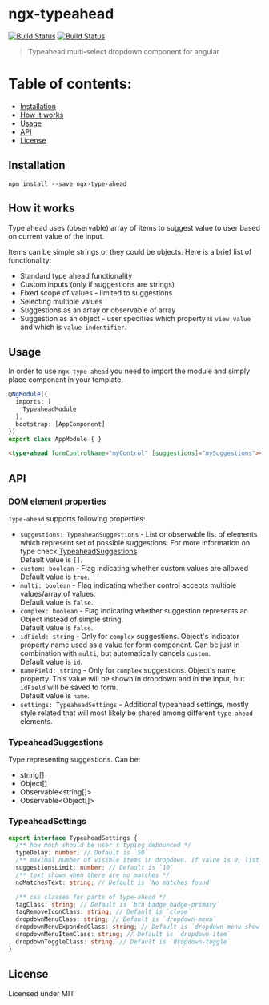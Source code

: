 # ngx-typeahead
[![Build Status](https://travis-ci.org/Greentube/ngx-typeahead.svg?branch=master)](https://travis-ci.org/Greentube/ngx-typeahead)
[![Build Status](https://circleci.com/gh/Greentube/ngx-typeahead.svg?style=shield)](https://circleci.com/gh/Greentube/ngx-typeahead)

> Typeahead multi-select dropdown component for angular

# Table of contents:
- [Installation](#installation)
- [How it works](#how-it-works)
- [Usage](#usage)
- [API](#api)
- [License](#license)

## Installation

```
npm install --save ngx-type-ahead
```

## How it works
Type ahead uses (observable) array of items to suggest value to user based on current value of the input.

Items can be simple strings or they could be objects. Here is a brief list of functionality:
* Standard type ahead functionality 
* Custom inputs (only if suggestions are strings)
* Fixed scope of values - limited to suggestions
* Selecting multiple values
* Suggestions as an array or observable of array
* Suggestion as an object - user specifies which property is `view value` and which is `value indentifier`.

## Usage
In order to use `ngx-type-ahead` you need to import the module and simply place component in your template.

```ts
@NgModule({
  imports: [
    TypeaheadModule
  ],
  bootstrap: [AppComponent]
})
export class AppModule { }
```

```html
<type-ahead formControlName="myControl" [suggestions]="mySuggestions"></type-ahead>
```

## API
### DOM element properties
`Type-ahead` supports following properties:  
- `suggestions: TypeaheadSuggestions` - List or observable list of elements which represent set of possible suggestions. For more information on type check [TypeaheadSuggestions](#typeaheadsuggestions)  
  Default value is `[]`.  
- `custom: boolean` - Flag indicating whether custom values are allowed  
  Default value is `true`.  
- `multi: boolean` - Flag indicating whether control accepts multiple values/array of values.  
  Default value is `false`.  
- `complex: boolean` - Flag indicating whether suggestion represents an Object instead of simple string.    
  Default value is `false`.  
- `idField: string` - Only for `complex` suggestions. Object's indicator property name used as a value for form component. Can be just in combination with `multi`, but automatically cancels `custom`.    
  Default value is `id`.  
- `nameField: string` - Only for `complex` suggestions. Object's name property. This value will be shown in dropdown and in the input, but `idField` will be saved to form.  
  Default value is `name`. 
- `settings: TypeaheadSettings` - Additional typeahead settings, mostly style related that will most likely be shared among different `type-ahead` elements.  

### TypeaheadSuggestions
Type representing suggestions. Can be:
* string[]
* Object[]
* Observable<string[]>
* Observable<Object[]>

### TypeaheadSettings
```ts
export interface TypeaheadSettings {
  /** how much should be user's typing debounced */
  typeDelay: number; // Default is `50`
  /** maximal number of visible items in dropdown. If value is 0, list will not be limited */
  suggestionsLimit: number; // Default is `10`
  /** text shown when there are no matches */
  noMatchesText: string; // Default is `No matches found`

  /** css classes for parts of type-ahead */
  tagClass: string; // Default is `btn badge badge-primary`
  tagRemoveIconClass: string; // Default is `close`
  dropdownMenuClass: string; // Default is `dropdown-menu`
  dropdownMenuExpandedClass: string; // Default is `dropdown-menu show`
  dropdownMenuItemClass: string; // Default is `dropdown-item`
  dropdownToggleClass: string; // Default is `dropdown-toggle`
}
```

## License
Licensed under MIT
